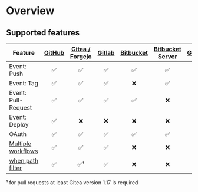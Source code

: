 # Overview

## Supported features

| Feature | [GitHub](github/) | [Gitea / Forgejo](gitea/) | [Gitlab](gitlab/) | [Bitbucket](bitbucket/) | [Bitbucket Server](bitbucket_server/) | [Gogs](gogs/) |
| --- | :---: | :---: | :---: | :---: | :---: | :---: |
| Event: Push | :white_check_mark: | :white_check_mark: | :white_check_mark: | :white_check_mark: | :white_check_mark: | :white_check_mark: |
| Event: Tag | :white_check_mark: | :white_check_mark: | :white_check_mark: | :x: | :white_check_mark: | :white_check_mark: |
| Event: Pull-Request | :white_check_mark: | :white_check_mark: | :white_check_mark: | :white_check_mark: | :x: | :white_check_mark: |
| Event: Deploy | :white_check_mark: | :x: | :x: | :x: | :x: | :x: |
| OAuth | :white_check_mark: | :white_check_mark: | :white_check_mark: | :white_check_mark: | :white_check_mark: | :x: |
| [Multiple workflows](../../20-usage/25-workflows.md) | :white_check_mark: | :white_check_mark: | :white_check_mark: | :x: | :x: | :x: |
| [when.path filter](../../20-usage/20-pipeline-syntax.md#path) | :white_check_mark: | :white_check_mark:¹ | :white_check_mark: | :x: | :x: | :x: |

¹ for pull requests at least Gitea version 1.17 is required
